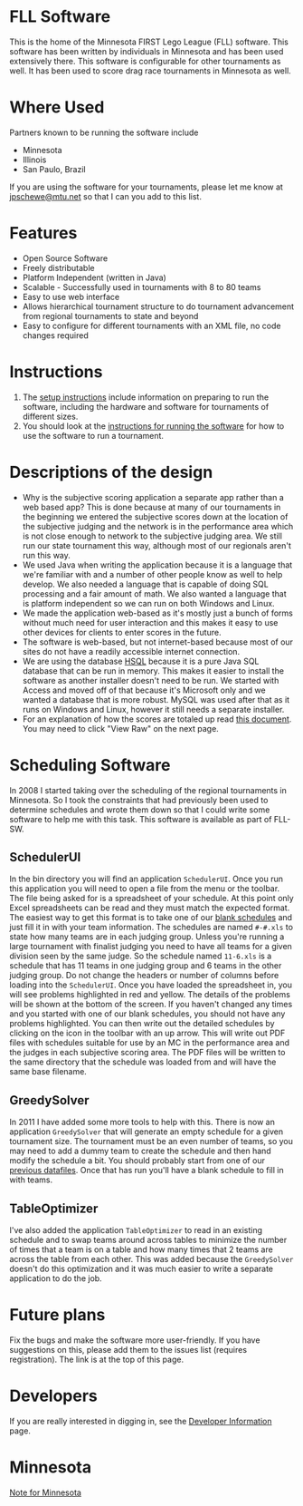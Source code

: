 FLL Software
============
This is the home of the Minnesota FIRST Lego League (FLL) software. This software has been written by individuals in Minnesota and has been used extensively there. This software is configurable for other tournaments as well. It has been used to score drag race tournaments in Minnesota as well.

Where Used
==========
Partners known to be running the software include

  * Minnesota
  * Illinois
  * San Paulo, Brazil

If you are using the software for your tournaments, please let me know
at jpschewe@mtu.net so that I can you add to this list.

Features
========
  * Open Source Software
  * Freely distributable
  * Platform Independent (written in Java)
  * Scalable - Successfully used in tournaments with 8 to 80 teams
  * Easy to use web interface
  * Allows hierarchical tournament structure to do tournament advancement from regional tournaments to state and beyond
  * Easy to configure for different tournaments with an XML file, no code changes required

Instructions
============
  1. The [setup instructions](SetupInstructions.md) include information on preparing to run the software, including the hardware and software for tournaments of different sizes.
  1. You should look at the [instructions for running the software](InstructionsForRunningTheSoftware.md) for how to use the software to run a tournament.


Descriptions of the design
==========================
  * Why is the subjective scoring application a separate app rather than a web based app? This is done because at many of our tournaments in the beginning we entered the subjective scores down at the location of the subjective judging and the network is in the performance area which is not close enough to network to the subjective judging area. We still run our state tournament this way, although most of our regionals aren't run this way.
  * We used Java when writing the application because it is a language that we're familiar with and a number of other people know as well to help develop. We also needed a language that is capable of doing SQL processing and a fair amount of math. We also wanted a language that is platform independent so we can run on both Windows and Linux.
  * We made the application web-based as it's mostly just a bunch of forms without much need for user interaction and this makes it easy to use other devices for clients to enter scores in the future.
  * The software is web-based, but not internet-based because most of our sites do not have a readily accessible internet connection.
  * We are using the database     [HSQL](http://www.hsqldb.org/) because it is a pure Java SQL database that can be run in memory. This makes it easier to install the software as another installer doesn't need to be run. We started with Access and moved off of that because it's Microsoft only and we wanted a database that is more robust. MySQL was used after that as it runs on Windows and Linux, however it still needs a separate installer.
  * For an explanation of how the scores are totaled up read [this document](ScoreExplaination.pdf). You may need to click "View Raw" on the next page.

Scheduling Software
===================
In 2008 I started taking over the scheduling of the regional tournaments in Minnesota. So I took the constraints that had previously been used to determine schedules and wrote them down so that I could write some software to help me with this task. This software is available as part of FLL-SW. 

SchedulerUI
-----------
In the bin directory you will find an application `SchedulerUI`. Once you run this application you will need to open a file from the menu or the toolbar. The file being asked for is a spreadsheet of your schedule. At this point only Excel spreadsheets can be read and they must match the expected format. The easiest way to get this format is to take one of our [blank schedules](../../scheduling/datafiles) and just fill it in with your team information. The schedules are named `#-#.xls` to state how many teams are in each judging group. Unless you're running a large tournament with finalist judging you need to have all teams for a given division seen by the same judge. So the schedule named `11-6.xls` is a schedule that has 11 teams in one judging group and 6 teams in the other judging group. Do not change the headers or number of columns before loading into the `SchedulerUI`. Once you have loaded the spreadsheet in, you will see problems highlighted in red and yellow. The details of the problems will be shown at the bottom of the screen. If you haven't changed any times and you started with one of our blank schedules, you should not have any problems highlighted. You can then write out the detailed schedules by clicking on the icon in the toolbar with an up arrow. This will write out PDF files with schedules suitable for use by an MC in the performance area and the judges in each subjective scoring area. The PDF files will be written to the same directory that the schedule was loaded from and will have the same base filename.

GreedySolver
------------
In 2011 I have added some more tools to help with this. There is now an application `GreedySolver` that will generate an empty schedule for a given tournament size. The tournament must be an even number of teams, so you may need to add a dummy team to create the schedule and then hand modify the schedule a bit. You should probably start from one of our [previous datafiles](../../scheduling/datafiles). Once that has run you'll have a blank schedule to fill in with teams. 

TableOptimizer
--------------
I've also added the application `TableOptimizer` to read in an existing schedule and to swap teams around across tables to minimize the number of times that a team is on a table and how many times that 2 teams are across the table from each other. This was added because the `GreedySolver` doesn't do this optimization and it was much easier to write a separate application to do the job.


Future plans
============
Fix the bugs and make the software more user-friendly. If you have suggestions on this, please add them to the issues list (requires registration). The link is at the top of this page.

Developers
==========
If you are really interested in digging in, see the [Developer Information](DeveloperInformation.md) page.

Minnesota
=========
[Note for Minnesota](MinnesotaNotes)
